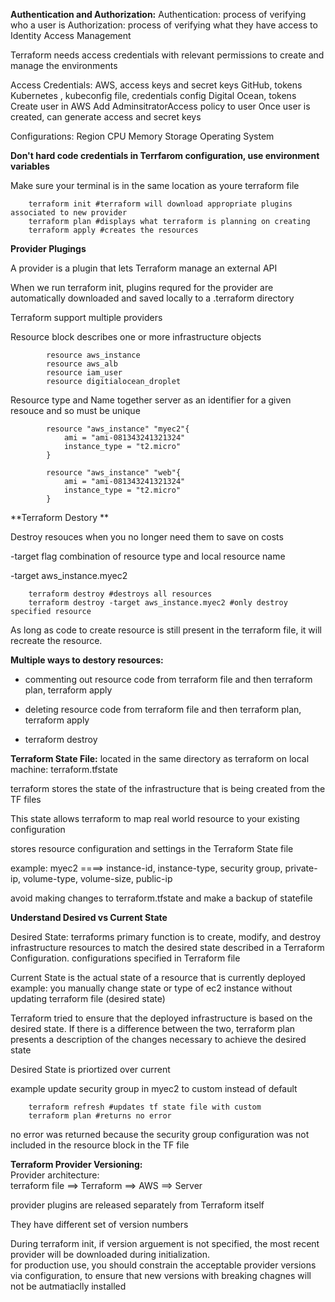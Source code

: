 **Authentication and Authorization:**
    Authentication: process of verifying who a user is
    Authorization: process of verifying what they have access to
    Identity Access Management  
    
  Terraform needs access credentials with relevant permissions to create and manage the environments  
  
  Access Credentials:
    AWS, access keys and secret keys
    GitHub, tokens
    Kubernetes , kubeconfig file, credentials config
    Digital Ocean, tokens
  Create user in AWS
    Add AdminsitratorAccess policy to user
    Once user is created, can generate access and secret keys
    
Configurations:
  Region
  CPU
  Memory
  Storage
  Operating System


**Don't hard code credentials in Terrfarom configuration, use environment variables**

Make sure your terminal is in the same location as youre terraform file

        terraform init #terraform will download appropriate plugins associated to new provider
        terraform plan #displays what terraform is planning on creating
        terraform apply #creates the resources 

**Provider Plugings**  

A provider is a plugin that lets Terraform manage an external API

When we run terraform init, plugins requred for the provider are automatically downloaded and saved locally to a .terraform directory 

Terraform support multiple providers 


Resource block describes one or more infrastructure objects 

            resource aws_instance
            resource aws_alb
            resource iam_user
            resource digitialocean_droplet

Resource type and Name together server as an identifier for a given resouce and so must be unique

            resource "aws_instance" "myec2"{
                ami = "ami-081343241321324"
                instance_type = "t2.micro"
            }

            resource "aws_instance" "web"{
                ami = "ami-081343241321324"
                instance_type = "t2.micro"
            }

            
**Terraform Destory ** 

Destroy resouces when you no longer need them to save on costs  

-target flag combination of resource type and local resource name   

-target aws_instance.myec2
        
        terraform destroy #destroys all resources
        terraform destroy -target aws_instance.myec2 #only destroy specified resource

As long as code to create resource is still present in the terraform file, it will recreate the resource.

**Multiple ways to destory resources:**

* commenting out resource code from terraform file and then terraform plan, terraform apply  

* deleting resource code from terraform file and then terraform plan, terraform apply  

* terraform destroy   




**Terraform State File:** located in the same directory as terraform on local machine: terraform.tfstate  

terraform stores the state of the infrastructure that is being created from the TF files  

This state allows terraform to map real world resource to your existing configuration  

stores resource configuration and settings in the Terraform State file

example:
myec2 ====> instance-id, instance-type, security group, private-ip, volume-type, volume-size, public-ip

avoid making changes to terraform.tfstate and make a backup of statefile 


**Understand Desired vs Current State**  

Desired State:
terraforms primary function is to create, modify, and destroy infrastructure resources to match the desired state described in a Terraform Configuration.
configurations specified in Terraform file

Current State is the actual state of a resource that is currently deployed
example: you manually change state or type of ec2 instance without updating terraform file (desired state)

Terraform tried to ensure that the deployed infrastructure is based on the desired state.
If there is a difference between the two, terraform plan presents a description of the changes necessary to achieve the desired state

Desired State is priortized over current

example update security group in myec2 to custom instead of default

        terraform refresh #updates tf state file with custom
        terraform plan #returns no error

no error was returned because the security group configuration was not included in the resource block in the TF file

**Terraform Provider Versioning:**  
Provider architecture:   
terraform file ==> Terraform ==> AWS ==> Server
                    
provider plugins are released separately from Terraform itself  

They have different set of version numbers

During terraform init, if version arguement is not specified, the most recent provider will be downloaded during initialization.  
for production use, you should constrain the acceptable provider versions via configuration, to ensure that new versions with breaking chagnes will not be autmatiaclly installed  











    























